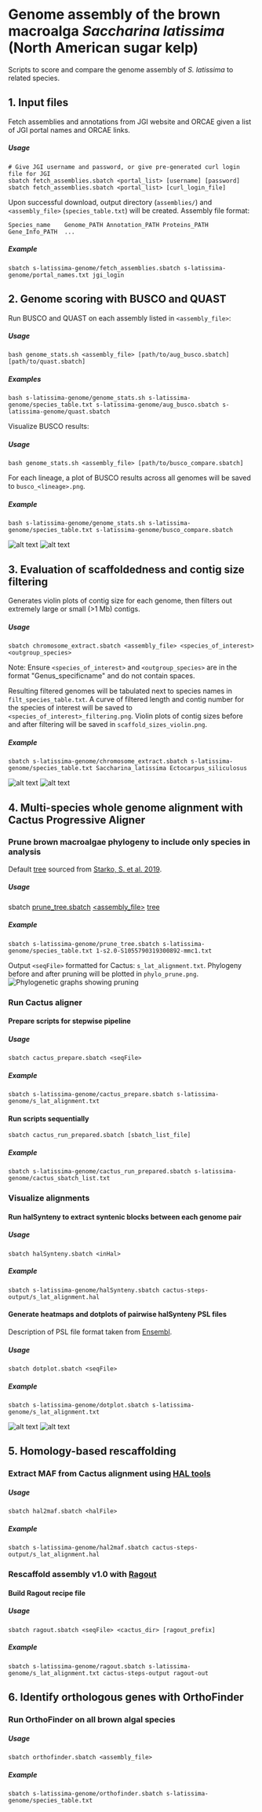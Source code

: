 # Genome assembly of the brown macroalga *Saccharina latissima* (North American sugar kelp)
Scripts to score and compare the genome assembly of *S. latissima* to related species.

## 1. Input files
Fetch assemblies and annotations from JGI website and ORCAE given a list of JGI portal names and ORCAE links.
##### Usage
```
# Give JGI username and password, or give pre-generated curl login file for JGI
sbatch fetch_assemblies.sbatch <portal_list> [username] [password]
sbatch fetch_assemblies.sbatch <portal_list> [curl_login_file]
```
Upon successful download, output directory (`assemblies/`) and
`<assembly_file>` (`species_table.txt`) will be created.
Assembly file format:
```
Species_name	Genome_PATH	Annotation_PATH	Proteins_PATH	Gene_Info_PATH	...
```
##### Example
```
sbatch s-latissima-genome/fetch_assemblies.sbatch s-latissima-genome/portal_names.txt jgi_login
```

## 2. Genome scoring with BUSCO and QUAST
Run BUSCO and QUAST on each assembly listed in `<assembly_file>`:
##### Usage
```
bash genome_stats.sh <assembly_file> [path/to/aug_busco.sbatch] [path/to/quast.sbatch]
```
##### Examples
```
bash s-latissima-genome/genome_stats.sh s-latissima-genome/species_table.txt s-latissima-genome/aug_busco.sbatch s-latissima-genome/quast.sbatch
```
Visualize BUSCO results:
##### Usage
```
bash genome_stats.sh <assembly_file> [path/to/busco_compare.sbatch]
```
For each lineage, a plot of BUSCO results across all genomes will be saved to `busco_<lineage>.png`.
##### Example
```
bash s-latissima-genome/genome_stats.sh s-latissima-genome/species_table.txt s-latissima-genome/busco_compare.sbatch
```
![alt text](busco_eukaryota_odb10.png)
![alt text](busco_stramenopiles_odb10.png)

## 3. Evaluation of scaffoldedness and contig size filtering
Generates violin plots of contig size for each genome, then filters out
extremely large or small (>1 Mb) contigs.
##### Usage
```
sbatch chromosome_extract.sbatch <assembly_file> <species_of_interest> <outgroup_species>
```
Note: Ensure `<species_of_interest>` and `<outgroup_species>` are in the format
"Genus_specificname" and do not contain spaces.

Resulting filtered genomes will be tabulated next to species names in
`filt_species_table.txt`. A curve of filtered length and contig number for the
species of interest will be saved to `<species_of_interest>_filtering.png`.
Violin plots of contig sizes before and after filtering will be saved in
`scaffold_sizes_violin.png`.
##### Example
```
sbatch s-latissima-genome/chromosome_extract.sbatch s-latissima-genome/species_table.txt Saccharina_latissima Ectocarpus_siliculosus
```
![alt text](Saccharina_latissima_filtering.png)
![alt text](scaffold_sizes_violin.png)

## 4. Multi-species whole genome alignment with Cactus Progressive Aligner
### Prune brown macroalgae phylogeny to include only species in analysis
Default
[tree](https://ars.els-cdn.com/content/image/1-s2.0-S1055790319300892-mmc1.txt)
sourced from
[Starko, S. et al. 2019](https://doi.org/10.1016/j.ympev.2019.04.012).
##### Usage
sbatch [prune_tree.sbatch](prune_tree.sbatch)
[<assembly_file>](species_table.txt)
[tree](https://ars.els-cdn.com/content/image/1-s2.0-S1055790319300892-mmc1.txt)
##### Example
```
sbatch s-latissima-genome/prune_tree.sbatch s-latissima-genome/species_table.txt 1-s2.0-S1055790319300892-mmc1.txt
```
Output `<seqFile>` formatted for Cactus: `s_lat_alignment.txt`.
Phylogeny before and after pruning will be plotted in `phylo_prune.png`.
![Phylogenetic graphs showing pruning](phylo_prune.png)

### Run Cactus aligner
#### Prepare scripts for stepwise pipeline
##### Usage
```
sbatch cactus_prepare.sbatch <seqFile>
```
##### Example
```
sbatch s-latissima-genome/cactus_prepare.sbatch s-latissima-genome/s_lat_alignment.txt
```
#### Run scripts sequentially
```
sbatch cactus_run_prepared.sbatch [sbatch_list_file]
```
##### Example
```
sbatch s-latissima-genome/cactus_run_prepared.sbatch s-latissima-genome/cactus_sbatch_list.txt
```
### Visualize alignments
#### Run halSynteny to extract syntenic blocks between each genome pair
##### Usage
```
sbatch halSynteny.sbatch <inHal>
```
##### Example
```
sbatch s-latissima-genome/halSynteny.sbatch cactus-steps-output/s_lat_alignment.hal
```
#### Generate heatmaps and dotplots of pairwise halSynteny PSL files
Description of PSL file format taken from [Ensembl](https://useast.ensembl.org/info/website/upload/psl.html).
##### Usage
```
sbatch dotplot.sbatch <seqFile>
```
##### Example
```
sbatch s-latissima-genome/dotplot.sbatch s-latissima-genome/s_lat_alignment.txt
```
![alt text](heatmap_Saccharina_latissima_vs_Macrocystis_pyrifera.png)
![alt text](dotplot_Saccharina_latissima_vs_Macrocystis_pyrifera.png)

## 5. Homology-based rescaffolding
### Extract MAF from Cactus alignment using [HAL tools](https://github.com/ComparativeGenomicsToolkit/hal)
##### Usage
```
sbatch hal2maf.sbatch <halFile>
```
##### Example
```
sbatch s-latissima-genome/hal2maf.sbatch cactus-steps-output/s_lat_alignment.hal
```
### Rescaffold assembly v1.0 with [Ragout](https://github.com/fenderglass/Ragout/)
#### Build Ragout recipe file

##### Usage
```
sbatch ragout.sbatch <seqFile> <cactus_dir> [ragout_prefix]
```
##### Example
```
sbatch s-latissima-genome/ragout.sbatch s-latissima-genome/s_lat_alignment.txt cactus-steps-output ragout-out
```
## 6. Identify orthologous genes with OrthoFinder
### Run OrthoFinder on all brown algal species
##### Usage
```
sbatch orthofinder.sbatch <assembly_file> 
```
##### Example
```
sbatch s-latissima-genome/orthofinder.sbatch s-latissima-genome/species_table.txt
```
